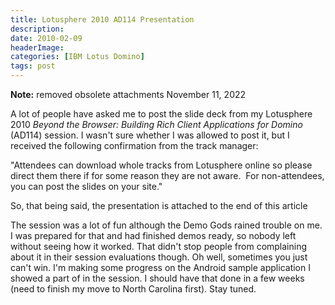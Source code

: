 ```yaml
---
title: Lotusphere 2010 AD114 Presentation
description: 
date: 2010-02-09
headerImage: 
categories: [IBM Lotus Domino]
tags: post
---
```


**Note:** removed obsolete attachments November 11, 2022

A lot of people have asked me to post the slide deck from my Lotusphere 2010 *Beyond the Browser: Building Rich Client Applications for Domino* (AD114) session. I wasn't sure whether I was allowed to post it, but I received the following confirmation from the track manager:

"Attendees can download whole tracks from Lotusphere online so please direct them there if for some reason they are not aware.  For non-attendees, you can post the slides on your site."

So, that being said, the presentation is attached to the end of this article

The session was a lot of fun although the Demo Gods rained trouble on me. I was prepared for that and had finished demos ready, so nobody left without seeing how it worked. That didn't stop people from complaining about it in their session evaluations though. Oh well, sometimes you just can't win. I'm making some progress on the Android sample application I showed a part of in the session. I should have that done in a few weeks (need to finish my move to North Carolina first). Stay tuned.